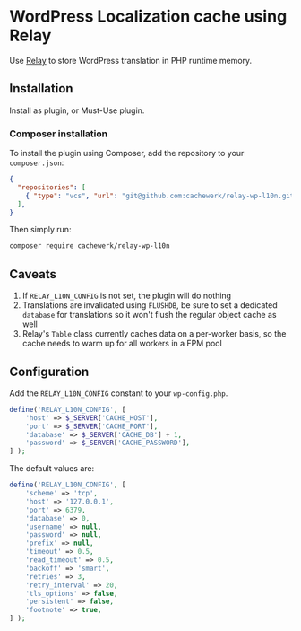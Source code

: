 # WordPress Localization cache using Relay

Use [Relay](https://relay.so) to store WordPress translation in PHP runtime memory.

## Installation

Install as plugin, or Must-Use plugin.

### Composer installation

To install the plugin using Composer, add the repository to your `composer.json`:

```json
{
  "repositories": [
    { "type": "vcs", "url": "git@github.com:cachewerk/relay-wp-l10n.git" }
  ],
}
```

Then simply run:

```bash
composer require cachewerk/relay-wp-l10n
```

## Caveats

1. If `RELAY_L10N_CONFIG` is not set, the plugin will do nothing
2. Translations are invalidated using `FLUSHDB`, be sure to set a dedicated `database` for translations so it won't flush the regular object cache as well
3. Relay's `Table` class currently caches data on a per-worker basis, so the cache needs to warm up for all workers in a FPM pool

## Configuration

Add the `RELAY_L10N_CONFIG` constant to your `wp-config.php`.

```php
define('RELAY_L10N_CONFIG', [
    'host' => $_SERVER['CACHE_HOST'],
    'port' => $_SERVER['CACHE_PORT'],
    'database' => $_SERVER['CACHE_DB'] + 1,
    'password' => $_SERVER['CACHE_PASSWORD'],
] );
```

The default values are:

```php
define('RELAY_L10N_CONFIG', [
    'scheme' => 'tcp',
    'host' => '127.0.0.1',
    'port' => 6379,
    'database' => 0,
    'username' => null,
    'password' => null,
    'prefix' => null,
    'timeout' => 0.5,
    'read_timeout' => 0.5,
    'backoff' => 'smart',
    'retries' => 3,
    'retry_interval' => 20,
    'tls_options' => false,
    'persistent' => false,
    'footnote' => true,
] );
```
